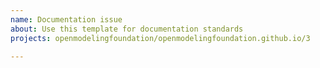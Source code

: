 ```yaml
---
name: Documentation issue
about: Use this template for documentation standards
projects: openmodelingfoundation/openmodelingfoundation.github.io/3

---
```

